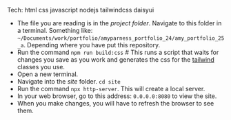 Tech: html css javascript nodejs tailwindcss daisyui

- The file you are reading is in the _project folder_. Navigate to this folder in a terminal. Something like: ```~/Documents/work/portfolio/amyparness_portfolio_24/amy_portfolio_25_a```. Depending where you have put this repository.
- Run the command ```npm run build:css``` # This runs a script that waits for changes you save as you work and generates the css for the [tailwind](https://tailwindcss.com/) classes you use.
- Open a new terminal.
- Navigate into the _site_ folder. ```cd site```
- Run the command ```npx http-server```. This will create a local server.
- In your web browser, go to this address: ```0.0.0.0:8080``` to view the site.
- When you make changes, you will have to refresh the browser to see them.
